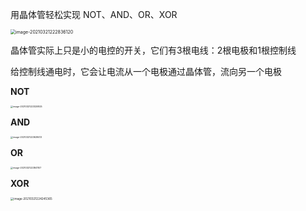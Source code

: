 用晶体管轻松实现 NOT、AND、OR、XOR

<img src="/Users/draven/Library/Application Support/typora-user-images/image-20210321222836120.png" alt="image-20210321222836120" style="zoom:50%;" />

晶体管实际上只是小的电控的开关，它们有3根电线：2根电极和1根控制线

给控制线通电时，它会让电流从一个电极通过晶体管，流向另一个电极



**NOT**

<img src="/Users/draven/Library/Application Support/typora-user-images/image-20210321223320825.png" alt="image-20210321223320825" style="zoom: 25%;" />

**AND**

<img src="/Users/draven/Library/Application Support/typora-user-images/image-20210321223628413.png" alt="image-20210321223628413" style="zoom:25%;" />

**OR**

<img src="/Users/draven/Library/Application Support/typora-user-images/image-20210321223841107.png" alt="image-20210321223841107" style="zoom:25%;" />

**XOR**

<img src="/Users/draven/Library/Application Support/typora-user-images/image-20210321224245365.png" alt="image-20210321224245365" style="zoom: 33%;" />

